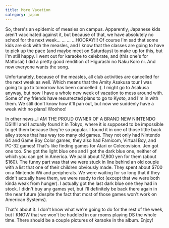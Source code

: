 ```yaml
---
title: More Vacation
category: japan
---
```

So, there's an epidemic of measles on campus. Apparently, Japanese kids aren't vaccinated against it, but because of that, we have absolutely no school for the next week... ... ... ...HOORAY!!! Of course I'm sad that some kids are sick with the measles, and I know that the classes are going to have to pick up the pace (and maybe meet on Saturdays) to make up for this, but I'm still happy. I went out for karaoke to celebrate, and (this one's for Mattosai) I did a pretty good rendition of Higurashi no Naku Koro ni. And now everyone wants the song.

Unfortunately, because of the measles, all club activities are cancelled for the next week as well. Which means that the Amity Asakusa tour I was going to go to tomorrow has been cancelled :(. I might go to Asakusa anyway, but now I have a whole new week of vacation to mess around with. Some of my friends have resurrected plans to go to Kyoto, and I'm in with them. We still don't know how it'll pan out, but now we suddenly have a week with no plans! Woohoo!

In other news...I AM THE PROUD OWNER OF A BRAND NEW NINTENDO DS!!!!! and I actually found it in Tokyo, where it is supposed to be impossible to get them because they're so popular. I found it in one of those little back alley stores that has way too many old games. They not only had Nintendo 64 and Game Boy Color games, they also had Famicom, Virtual Boy, and PC-32 games! That's like finding games for Atari or Colecovision. Jen got one too. She got the light blue one and I got the dark blue one, neither of which you can get in America. We paid about 17,800 yen for them (about $160). The funny part was that we were stuck in line behind an old couple with a list that one of their children obviously made. They spent about $700 on a Nintendo Wii and peripherals. We were waiting for so long that if they didn't actually have them, we were ready to riot (except that we were both kinda weak from hunger). I actually got the last dark blue one they had in stock. I didn't buy any games yet, but I'll definitely be back there again in the near future (despite the fact that most of those games won't work on American Systems).

That's about it. I don't know what we're going to do for the rest of the week, but I KNOW that we won't be huddled in our rooms playing DS the whole time. There should be a couple pictures of karaoke in the album. Enjoy!
